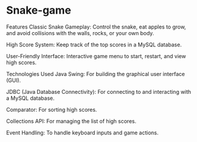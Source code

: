 # Snake-game

Features
Classic Snake Gameplay: Control the snake, eat apples to grow, and avoid collisions with the walls, rocks, or your own body.

High Score System: Keep track of the top scores in a MySQL database.

User-Friendly Interface: Interactive game menu to start, restart, and view high scores.

Technologies Used
Java Swing: For building the graphical user interface (GUI).

JDBC (Java Database Connectivity): For connecting to and interacting with a MySQL database.

Comparator: For sorting high scores.

Collections API: For managing the list of high scores.

Event Handling: To handle keyboard inputs and game actions.
